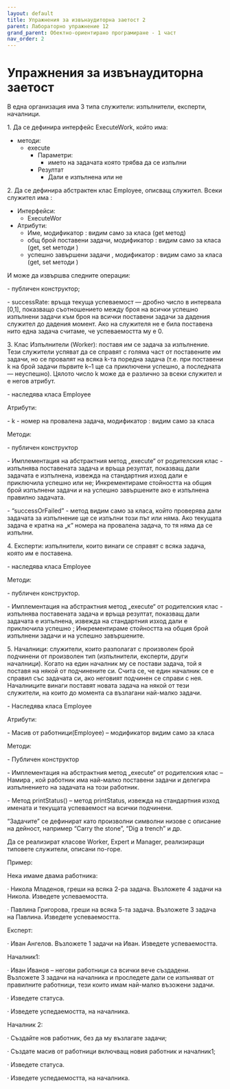 ```yaml
---
layout: default
title: Упражнения за извънаудиторна заетост 2
parent: Лабораторно упражнение 12
grand_parent: Обектно-ориентирано програмиране - 1 част
nav_order: 2
---
```

# Упражнения за извънаудиторна заетост

В една организация има 3 типа служители:  изпълнители, експерти, началници.

1\. Да се дефинира интерфейс ExecuteWork, който има:

* методи:
  * execute
    * Параметри:
      * името на задачата която трябва да се изпълни
    * Резултат
      * Дали е изпълнена или не

2\. Да се дефинира абстрактен клас Employee, описващ служител. Всеки служител има :

* Интерфейси:
  * ExecuteWor
* Атрибути:
  * Име,  модификатор : видим само за класа (get метод)
  * общ брой поставени задачи, модификатор : видим само за класа (get, set методи )
  * успешно завършени задачи , модификатор : видим само за класа (get, set методи )

И може да извършва следните операции:

\-          публичен конструктор;

\-           successRate: връща текуща успеваемост — дробно число в интервала \[0,1], показващо съотношението между броя на всички успешно изпълнени задачи към броя на всички поставени задачи за дадения служител до дадения момент.  Ако на служителя не е била поставена нито една задача считаме, че успеваемостта му е 0.

3\. Клас Изпълнители (Worker): поставя им се задача за изпълнение. Тези служители успяват да се справят с голяма част от поставените им задачи, но се провалят на всяка k-та поредна задача (т.е. при поставени k на брой задачи първите k–1 ще са приключени успешно, а последната — неуспешно). Цялото число k може да е различно за всеки служител и е негов атрибут.

\-          наследява класа Employee

Атрибути:

\-          k  - номер на провалена задача, модификатор : видим само за класа

Методи:

\-          публичен конструктор

\-          Имплементация на абстрактния метод „execute“ от родителския клас - изпълнява поставената задача и връща резултат, показващ дали задачата е изпълнена, извежда на стандартния изход дали е приключила успешно или не; Инкрементираме стойността на общия брой изпълнени задачи и на успешно завършените ако е изпълнена правилно задачата.

\-          “successOrFailed” - метод видим само за класа, който проверява дали задачата за изпълнение ще се изпълни този път или няма. Ако текущата задача е кратна на „к“ номера на провалена задача, то тя няма да се изпълни.





4\.       Експерти: изпълнители, които винаги се справят с всяка задача, която им е поставена.

\-          наследява класа Employee

Методи:

\-          публичен конструктор.

\-          Имплементация на абстрактния метод „execute“ от родителския клас - изпълнява поставената задача и връща резултат, показващ дали задачата е изпълнена, извежда на стандартния изход дали е приключила успешно ; Инкрементираме стойността на общия брой изпълнени задачи и на успешно завършените.

5\.       Началници: служители, които разполагат с произволен брой подчинени от произволен тип (изпълнители, експерти, други началници). Когато на един началник му се постави задача, той я поставя на някой от подчинените си. Счита се, че един началник се е справил със задачата си, ако неговият подчинен се справи с нея. Началниците винаги поставят новата задача на някой от тези служители, на които до момента са възлагани най-малко задачи.

\-          Наследява класа Employee

Атрибути:

\-          Масив от работници(Employee) – модификатор видим само за класа

Методи:

\-          Публичен конструктор

\-          Имплементация на абстрактния метод „execute“ от родителския клас – Намира , кой работник има най-малко поставени задачи и делегира изпълнението на задачата на този работник.

\-          Метод printStatus() – метод printStatus, извежда на стандартния изход имената и текущата успеваемост на всички подчинени.





“Задачите” се дефинират като произволни символни низове с описание на дейност, например “Carry the stone”, “Dig a trench” и др.

Да се реализират класове Worker, Expert и Manager, реализиращи типовете служители, описани по-горе.



Пример:

Нека имаме двама работника:

·         Никола Младенов, греши на всяка 2-ра задача. Възложете 4 задачи на Никола. Изведете успеваемостта.

·         Павлина Григорова, греши на всяка 5-та задача. Възложете 3 задача на Павлина. Изведете успеваемостта.

Експерт:

·         Иван Ангелов. Възложете 1 задачи на Иван. Изведете успеваемостта.

Началник1:

·         Иван Иванов – негови работници са всички вече създадени. Възложете 3 задачи на началника и проследете дали се изпъняват от правилните работници, тези които имам най-малко възожени задачи.

·         Изведете статуса.

·         Изведете успедаемостта, на началника.

Началник 2:

·         Създайте нов работник, без да му възлагате задачи;

·         Създате масив от работници включващ новия работник и началник1;

·         Изведете статуса.

·         Изведете успедаемостта, на началника.
